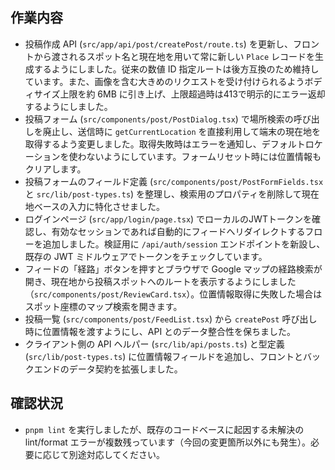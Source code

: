 ## 作業内容

- 投稿作成 API (`src/app/api/post/createPost/route.ts`) を更新し、フロントから渡されるスポット名と現在地を用いて常に新しい `Place` レコードを生成するようにしました。従来の数値 ID 指定ルートは後方互換のため維持しています。また、画像を含む大きめのリクエストを受け付けられるようボディサイズ上限を約 6MB に引き上げ、上限超過時は413で明示的にエラー返却するようにしました。
- 投稿フォーム (`src/components/post/PostDialog.tsx`) で場所検索の呼び出しを廃止し、送信時に `getCurrentLocation` を直接利用して端末の現在地を取得するよう変更しました。取得失敗時はエラーを通知し、デフォルトロケーションを使わないようにしています。フォームリセット時には位置情報もクリアします。
- 投稿フォームのフィールド定義 (`src/components/post/PostFormFields.tsx` と `src/lib/post-types.ts`) を整理し、検索用のプロパティを削除して現在地ベースの入力に特化させました。
- ログインページ (`src/app/login/page.tsx`) でローカルのJWTトークンを確認し、有効なセッションであれば自動的にフィードへリダイレクトするフローを追加しました。検証用に `/api/auth/session` エンドポイントを新設し、既存の JWT ミドルウェアでトークンをチェックしています。
- フィードの「経路」ボタンを押すとブラウザで Google マップの経路検索が開き、現在地から投稿スポットへのルートを表示するようにしました（`src/components/post/ReviewCard.tsx`）。位置情報取得に失敗した場合はスポット座標のマップ検索を開きます。
- 投稿一覧 (`src/components/post/FeedList.tsx`) から `createPost` 呼び出し時に位置情報を渡すようにし、API とのデータ整合性を保ちました。
- クライアント側の API ヘルパー (`src/lib/api/posts.ts`) と型定義 (`src/lib/post-types.ts`) に位置情報フィールドを追加し、フロントとバックエンドのデータ契約を拡張しました。

## 確認状況

- `pnpm lint` を実行しましたが、既存のコードベースに起因する未解決の lint/format エラーが複数残っています（今回の変更箇所以外にも発生）。必要に応じて別途対応してください。
